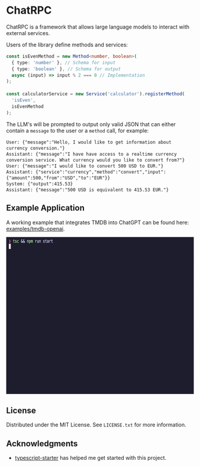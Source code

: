 # ChatRPC

ChatRPC is a framework that allows large language models to interact with external services.

Users of the library define methods and services:
```typescript
const isEvenMethod = new Method<number, boolean>(
  { type: 'number' }, // Schema for input
  { type: 'boolean' }, // Schema for output
  async (input) => input % 2 === 0 // Implementation
);

const calculatorService = new Service('calculator').registerMethod(
  'isEven',
  isEvenMethod
);
```

The LLM's will be prompted to output only valid JSON that can either contain a `message` to the user or a `method` call, for example:
```
User: {"message":"Hello, I would like to get information about currency conversion."}
Assistant: {"message":"I have have access to a realtime currency conversion service. What currency would you like to convert from?"}
User: {"message":"I would like to convert 500 USD to EUR."}
Assistant: {"service":"currency","method":"convert","input":{"amount":500,"from":"USD","to":"EUR"}}
System: {"output":415.53}
Assistant: {"message":"500 USD is equivalent to 415.53 EUR."}
```

## Example Application
A working example that integrates TMDB into ChatGPT can be found here: [examples/tmdb-openai](examples/tmdb-openai).

<img src="ChatRPC-tmdb-demo.gif" width="655" height="422">

<!-- LICENSE -->
## License

Distributed under the MIT License. See `LICENSE.txt` for more information.


## Acknowledgments

* [typescript-starter](https://github.com/bitjson/typescript-starter) has helped me get started with this project.
  